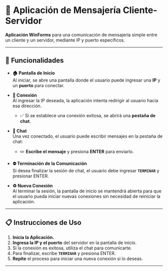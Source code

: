 # 📨 Aplicación de Mensajería Cliente-Servidor

**Aplicación WinForms** para una comunicación de mensajería simple entre un cliente y un servidor, mediante IP y puerto específicos.

---

## 🚀 Funcionalidades

- **🏠 Pantalla de Inicio**  
  Al iniciar, se abre una pantalla donde el usuario puede ingresar una **IP** y un **puerto** para conectar.

- **🔗 Conexión**  
  Al ingresar la IP deseada, la aplicación intenta redirigir al usuario hacia esa dirección.  
  - ✅ Si se establece una conexión exitosa, se abrirá una **pestaña de chat**.

- **💬 Chat**  
  Una vez conectado, el usuario puede escribir mensajes en la pestaña de chat:  
  - ✏️ **Escribe el mensaje** y presiona **ENTER** para enviarlo.

- **⛔ Terminación de la Comunicación**  
  Si desea finalizar la sesión de chat, el usuario debe ingresar **`TERMINAR`** y presionar ENTER.

- **♻️ Nueva Conexión**  
  Al terminar la sesión, la pantalla de inicio se mantendrá abierta para que el usuario pueda iniciar nuevas conexiones sin necesidad de reiniciar la aplicación.

---

## 📋 Instrucciones de Uso

1. **Inicia la Aplicación.**
2. **Ingresa la IP y el puerto** del servidor en la pantalla de inicio.
3. Si la conexión es exitosa, utiliza el chat para comunicarte.
4. Para finalizar, escribe **`TERMINAR`** y presiona ENTER.
5. **Repite** el proceso para iniciar una nueva conexión si lo deseas.

---
